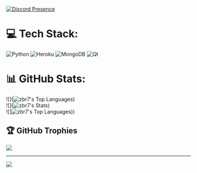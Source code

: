 [![Discord Presence](https://lanyard.cnrad.dev/api/867056899148480593)](https://discord.com/users/867056899148480593)

# 💻 Tech Stack:
![Python](https://img.shields.io/badge/python-3670A0?style=for-the-badge&logo=python&logoColor=ffdd54) ![Heroku](https://img.shields.io/badge/heroku-%23430098.svg?style=for-the-badge&logo=heroku&logoColor=white) ![MongoDB](https://img.shields.io/badge/MongoDB-%234ea94b.svg?style=for-the-badge&logo=mongodb&logoColor=white) ![Qt](https://img.shields.io/badge/Qt-%23217346.svg?style=for-the-badge&logo=Qt&logoColor=white)
# 📊 GitHub Stats:
![](![zbr7's Top Languages](https://github-readme-stats.vercel.app/api/top-langs/?username=zbr7&theme=dracula&show_icons=true&hide_border=true&layout=compact))<br/>
![](![zbr7's Stats](https://github-readme-stats.vercel.app/api?username=zbr7&theme=dracula&show_icons=true&hide_border=true&count_private=true))<br/>
![]![zbr7's Top Languages](https://github-readme-stats.vercel.app/api/top-langs/?username=zbr7&theme=dracula&show_icons=true&hide_border=true&layout=compact)))

## 🏆 GitHub Trophies
![](https://github-profile-trophy.vercel.app/?username=zBr7&theme=radical&no-frame=false&no-bg=true&margin-w=4)

---
[![](https://visitcount.itsvg.in/api?id=zBr7&icon=5&color=1)](https://visitcount.itsvg.in)

<!-- Proudly created with GPRM ( https://gprm.itsvg.in ) -->
